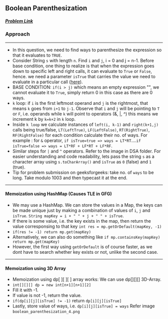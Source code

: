 
## Boolean Parenthesization
##### [Problem Link](https://www.geeksforgeeks.org/problems/boolean-parenthesization5610/1)

### Approach
___
- In this question, we need to find ways to parenthesize the expression so that it evaluates to `TRUE`. 
- Consider String `s` with length `n`. Find `i` and `j`, i = 0 and j = n-1. Before base condition, one thing to realize is that when the expression goes down to specific left and right calls, it can evaluate to `True` or `False`, hence. we need a parameter `isTrue` that carries the value we need to evaluate in a particular call ([here](https://youtu.be/pGVguAcWX4g?list=PL_z_8CaSLPWekqhdCPmFohncHwz8TY2Go&t=764)). 
- BASE CONDITION: `if(i > j)` which means an empty expression "", we cannot evaluate it to `True`, simply return 0 in this case as there are 0 ways.  
- `k` loop: if `i` is the first leftmost operand and `j` is the rightmost, that means `k` goes from `i+1` to `j-1`. Observe that `i` and `j` will be pointing to `T` or `F`, i.e. operands while `k` will point to operators (&, |, ^) this means we increment k by `k=k+2` in `k` loop.
- Inside `k loop` we calculate instances of `left(i, k-1)` and `right(k+1,j)` calls being true/false, `LT(LeftTrue)`, `LF(LeftFalse)`, `RT(RightTrue)`, `RF(RightFalse)` for each condition calculate their no. of ways. For example : for `&` operator, `if isTrue=true => ways = LT*RT`....`if isTrue=false => ways = LT*RF + LF*RT + LF*RF`. 
- Similar steps for `|` and `^` operators. Refer to the image in DSA folder.  For easier understanding and code readability, lets pass the string `s` as a character array using `s.toCharArray()` and `isTrue` as `0` (false) and `1` (true).
- Tip for problem submission on geeksforgeeks: take no. of `ways` to be long. Take modulo 1003 and then typecast it at the end.
___
#### Memoization using HashMap (Causes TLE in GFG)
- We may use a HashMap. We can store the values in a Map, the keys can be made unique just by making a combination of values of `i`, `j` and `isTrue`. `String mapKey = i + " " + j + " " + isTrue`. 
-  If there is some value, i.e. the key exists in the map, then return the value corresponsing to that key `int res = mp.getOrDefault(mapKey, -1)` 
- `if(res != -1) return mp.get(mapKey)` 
- Alternatively, we can also do something like `if mp.containsKey(mapKey) return mp.get(mapKey)` 
- However, the first way using `getOrDefault` is of course faster, as we dont have to search whether key exists or not, unlike the second case. 
___
#### Memoization using 3D Array
- Memoization using dp[ ][ ][ ] array works: We can use dp[][][] 3D-Array.
- `int[][][] dp = new int[n+1][n+1][2]` 
- Fill it with -1. 
- If value is not -1, return the value.
- `if(dp[i][j][isTrue] != -1)` return `dp[i][j][isTrue]` 
- Lastly, store value of ways, i.e. `dp[i][j][isTrue] = ways` Refer image `boolean_parenthesization_4.png`